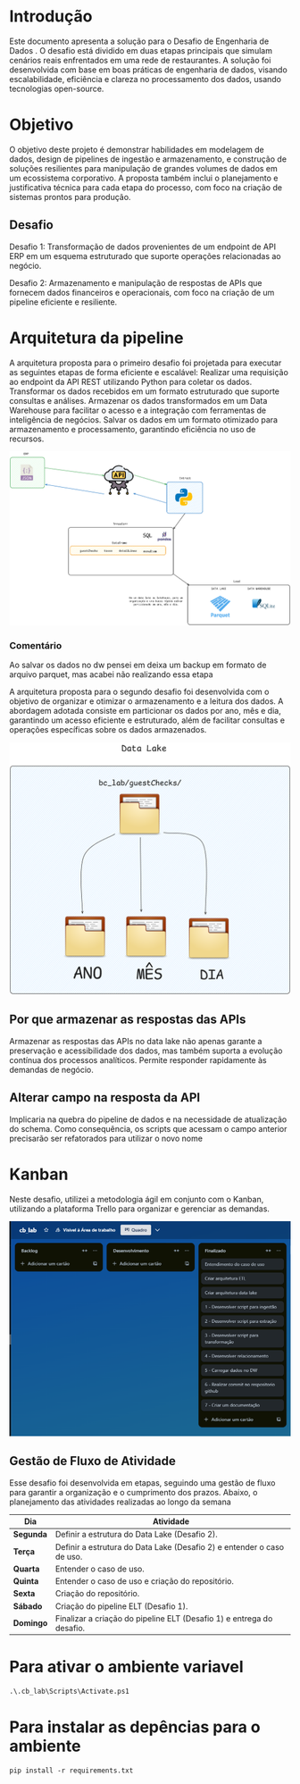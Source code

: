 # Introdução

Este documento apresenta a solução para o Desafio de Engenharia de Dados . O desafio está dividido em duas etapas principais que simulam cenários reais enfrentados em uma rede de restaurantes.
A solução foi desenvolvida com base em boas práticas de engenharia de dados, visando escalabilidade, eficiência e clareza no processamento dos dados, usando tecnologias open-source.

# Objetivo

O objetivo deste projeto é demonstrar habilidades em modelagem de dados, design de pipelines de ingestão e armazenamento, e construção de soluções resilientes para manipulação de grandes volumes de dados em um ecossistema corporativo. A proposta também inclui o planejamento e justificativa técnica para cada etapa do processo, com foco na criação de sistemas prontos para produção.

## Desafio 

Desafio 1: Transformação de dados provenientes de um endpoint de API ERP em um esquema estruturado que suporte operações relacionadas ao negócio.

Desafio 2: Armazenamento e manipulação de respostas de APIs que fornecem dados financeiros e operacionais, com foco na criação de um pipeline eficiente e resiliente.


# Arquitetura da pipeline

A arquitetura proposta para o primeiro desafio foi projetada para executar as seguintes etapas de forma eficiente e escalável:
Realizar uma requisição ao endpoint da API REST utilizando Python para coletar os dados.
Transformar os dados recebidos em um formato estruturado que suporte consultas e análises.
Armazenar os dados transformados em um Data Warehouse para facilitar o acesso e a integração com ferramentas de inteligência de negócios.
Salvar os dados em um formato otimizado para armazenamento e processamento, garantindo eficiência no uso de recursos.

![](/img/arq.png)

### Comentário

Ao salvar os dados no dw pensei em deixa um backup em formato de arquivo parquet, mas acabei não realizando essa etapa

A arquitetura proposta para o segundo desafio foi desenvolvida com o objetivo de organizar e otimizar o armazenamento e a leitura dos dados. A abordagem adotada consiste em particionar os dados por ano, mês e dia, garantindo um acesso eficiente e estruturado, além de facilitar consultas e operações específicas sobre os dados armazenados.

![](/img/Untitled-2024-06-28-1436.png)

## Por que armazenar as respostas das APIs

Armazenar as respostas das APIs no data lake não apenas garante a preservação e acessibilidade dos dados, mas também suporta a evolução contínua dos processos analíticos. Permite responder rapidamente às demandas de negócio.

## Alterar campo na resposta da API

Implicaria na quebra do pipeline de dados e na necessidade de atualização do schema. Como consequência, os scripts que acessam o campo anterior precisarão ser refatorados para utilizar o novo nome

# Kanban
Neste desafio, utilizei a metodologia ágil em conjunto com o Kanban, utilizando a plataforma Trello para organizar e gerenciar as demandas.

![](/img/kanban.png)


## Gestão de Fluxo de Atividade

Esse desafio foi desenvolvida em etapas, seguindo uma gestão de fluxo para garantir a organização e o cumprimento dos prazos. Abaixo, o planejamento das atividades realizadas ao longo da semana

| Dia      | Atividade                                                                 |
|----------|---------------------------------------------------------------------------|
| **Segunda**  | Definir a estrutura do Data Lake (Desafio 2).                             |
| **Terça**    | Definir a estrutura do Data Lake (Desafio 2) e entender o caso de uso.    |
| **Quarta**   | Entender o caso de uso.                                                  |
| **Quinta**   | Entender o caso de uso e criação do repositório.                          |
| **Sexta**    | Criação do repositório.                                                  |
| **Sábado**   | Criação do pipeline ELT (Desafio 1).                                      |
| **Domingo**  | Finalizar a criação do pipeline ELT (Desafio 1) e entrega do desafio.     |


# Para ativar o ambiente variavel

```
.\.cb_lab\Scripts\Activate.ps1 
```

# Para instalar as depências para o ambiente

```
pip install -r requirements.txt
```

